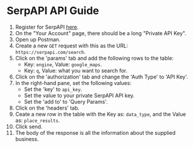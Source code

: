 # SerpAPI API Guide

1. Register for SerpAPI [here](https://serpapi.com/users/sign_up).
2. On the "Your Account" page, there should be a long "Private API Key".
3. Open up Postman.
4. Create a new `GET` request with this as the URL: `https://serpapi.com/search`.
5. Click on the 'params' tab and add the following rows to the table:
    - Key: `engine`, Value: `google_maps`.
    - Key: `q`, Value: what you want to search for.
6. Click on the 'authorization' tab and change the 'Auth Type' to 'API Key'.
7. In the right-hand pane, set the following values:
    - Set the 'key' to `api_key`.
    - Set the value to your private SerpAPI API key.
    - Set the 'add to' to 'Query Params'.
8. Click on the 'headers' tab.
9. Ceate a new row in the table with the Key as: `data_type`, and the Value as: `place_results`.
10. Click send.
11. The body of the response is all the information about the supplied business.
